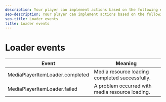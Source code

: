 ```yaml
---
description: Your player can implement actions based on the following events:
seo-description: Your player can implement actions based on the following events:
seo-title: Loader events
title: Loader events
---
```


# Loader events

<table frame="all" colsep="1" rowsep="1" id="table_717F608B4AEF4DD7AE7CEBE12B94E2D5"> 
 <tgroup cols="2" colsep="1" rowsep="1" class="FormatA"> 
  <colspec colnum="1" colname="1" colwidth="41*" /> 
  <colspec colnum="2" colname="2" colwidth="59*" /> 
  <thead> 
   <tr rowsep="1"> 
    <th colname="1" class="entry">Event</th> 
    <th colname="2" class="entry">Meaning</th> 
   </tr>
  </thead> 
  <tbody> 
   <tr rowsep="1"> 
    <td colname="1"><span class="codeph">MediaPlayerItemLoader.completed</span></td> 
    <td colname="2">Media resource loading completed successfully.</td> 
   </tr> 
   <tr rowsep="1"> 
    <td colname="1"><span class="codeph">MediaPlayerItemLoader.failed</span></td> 
    <td colname="2">A problem occurred with media resource loading.</td> 
   </tr> 
  </tbody> 
 </tgroup> 
</table>


